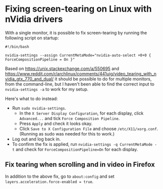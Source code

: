 # Fixing screen-tearing on Linux with nVidia drivers

With a single monitor, it is possible to fix screen-tearing by running the 
following script on startup:
```
#!/bin/bash

nvidia-settings --assign CurrentMetaMode="nvidia-auto-select +0+0 { ForceCompositionPipeline = On }"

```

Based on https://unix.stackexchange.com/a/550695 and 
https://www.reddit.com/r/archlinux/comments/441uig/video_tearing_with_nvidia_gtx_770_and_dual/ 
it should be possible to do for multiple monitors, from the command-line, but 
I haven't been able to find the correct input to `nvidia-settings -a` to work 
for my setup. 

Here's what to do instead:
- Run `sudo nvidia-settings`.
  - In the `X Server Display Configuration`, for each display, click
    `Advanced...` and tick `Force Composition Pipeline`.
  - Press `Apply` and check it looks okay.
  - Click `Save to X Configuration File` and choose `/etc/X11/xorg.conf`. (Running as sudo was needed for this to work.)
- Log out and log back in.
- To confirm the fix is applied, run `nvidia-settings -q CurrentMetaMode -t` 
  and check for `ForceCompositionPipeline=On` for each display.

## Fix tearing when scrolling and in video in Firefox
In addition to the above fix, go to `about:config` and set `layers.acceleration.force-enabled = true`.
